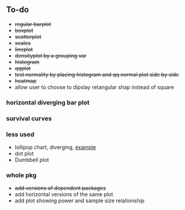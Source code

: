 ## To-do


* ~~regular barplot~~
* ~~boxplot~~
* ~~scatterplot~~
* ~~scales~~
* ~~lineplot~~
* ~~densityplot by a grouping var~~
* ~~histogram~~
* ~~qqplot~~
* ~~test normality by placing histogram and qq normal plot side by side~~
* ~~heatmap~~
* allow user to choose to dipslay retangular shap instead of square


### horizontal diverging bar plot


### survival curves


### less used 
* lollipop chart, diverging, [example](http://r-statistics.co/Top50-Ggplot2-Visualizations-MasterList-R-Code.html#Scatterplot)
* dot plot
* Dumbbell plot

### whole pkg
* ~~add versions of dependent packages~~
* add horizontal versions of the same plot
* add plot showing power and sample size relationship
 

